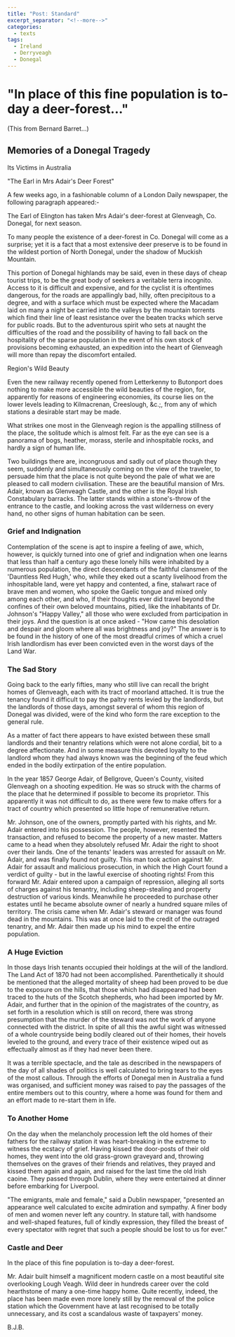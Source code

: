 ```yaml
---
title: "Post: Standard"
excerpt_separator: "<!--more-->"
categories:
  - texts
tags:
  - Ireland
  - Derryveagh
  - Donegal
---
```

# "In place of this fine population is to-day a deer-forest..."
(This from Bernard Barret...)  
<!--more-->
## Memories of a Donegal Tragedy  
Its Victims in Australia  

"The Earl in Mrs Adair's Deer Forest"  

A few weeks ago, in a fashionable column of a London Daily newspaper, the following paragraph appeared:-  

The Earl of Elington has taken Mrs Adair's deer-forest at Glenveagh, Co. Donegal, for next season.  

To many people the existence of a deer-forest in Co. Donegal will come as a surprise; yet it is a fact that a most extensive deer preserve is to be found in the wildest portion of North Donegal, under the shadow of Muckish Mountain.  

This portion of Donegal highlands may be said, even in these days of cheap tourist trips, to be the great body of seekers a veritable terra incognito. Access to it is difficult and expensive, and for the cyclist it is oftentimes dangerous, for the roads are appallingly bad, hilly, often precipitous to a degree, and with a surface which must be expected where the Macadam laid on many a night be carried into the valleys by the mountain torrents which find their line of least resistance over the beaten tracks which serve for public roads. But to the adventurous spirit who sets at naught the difficulties of the road and the possibility of having to fall back on the hospitality of the sparse population in the event of his own stock of provisions becoming exhausted, an expedition into the heart of Glenveagh will more than repay the discomfort entailed.  

Region's Wild Beauty  

Even the new railway recently opened from Letterkenny to Butonport does nothing to make more accessible the wild beauties of the region, for, apparently for reasons of engineering economies, its course lies on the lower levels leading to Kilmacrenan, Creeslough, &c.;, from any of which stations a desirable start may be made.  

What strikes one most in the Glenveagh region is the appalling stillness of the place, the solitude which is almost felt. Far as the eye can see is a panorama of bogs, heather, morass, sterile and inhospitable rocks, and hardly a sign of human life.  

Two buildings there are, incongruous and sadly out of place though they seem, suddenly and simultaneously coming on the view of the traveler, to persuade him that the place is not quite beyond the pale of what we are pleased to call modern civilisation. These are the beautiful mansion of Mrs. Adair, known as Glenveagh Castle, and the other is the Royal Irish Constabulary barracks. The latter stands within a stone's-throw of the entrance to the castle, and looking across the vast wilderness on every hand, no other signs of human habitation can be seen.  

### Grief and Indignation  

Contemplation of the scene is apt to inspire a feeling of awe, which, however, is quickly turned into one of grief and indignation when one learns that less than half a century ago these lonely hills were inhabited by a numerous population, the direct descendants of the faithful clansmen of the 'Dauntless Red Hugh,' who, while they eked out a scanty livelihood from the inhospitable land, were yet happy and contented, a fine, stalwart race of brave men and women, who spoke the Gaelic tongue and mixed only among each other, and who, if their thoughts ever did travel beyond the confines of their own beloved mountains, pitied, like the inhabitants of Dr. Johnson's "Happy Valley," all those who were excluded from participation in their joys. And the question is at once asked - "How came this desolation and despair and gloom where all was brightness and joy?" The answer is to be found in the history of one of the most dreadful crimes of which a cruel Irish landlordism has ever been convicted even in the worst days of the Land War.  

### The Sad Story  

Going back to the early fifties, many who still live can recall the bright homes of Glenveagh, each with its tract of moorland attached. It is true the tenancy found it difficult to pay the paltry rents levied by the landlords, but the landlords of those days, amongst several of whom this region of Donegal was divided, were of the kind who form the rare exception to the general rule.  

As a matter of fact there appears to have existed between these small landlords and their tenantry relations which were not alone cordial, bit to a degree affectionate. And in some measure this devoted loyalty to the landlord whom they had always known was the beginning of the feud which ended in the bodily extirpation of the entire population.  

In the year 1857 George Adair, of Bellgrove, Queen's County, visited Glenveagh on a shooting expedition. He was so struck with the charms of the place that he determined if possible to become its proprietor. This apparently it was not difficult to do, as there were few to make offers for a tract of country which presented so little hope of remunerative return.  

Mr. Johnson, one of the owners, promptly parted with his rights, and Mr. Adair entered into his possession. The people, however, resented the transaction, and refused to become the property of a new master. Matters came to a head when they absolutely refused Mr. Adair the right to shoot over their lands. One of the tenants' leaders was arrested for assault on Mr. Adair, and was finally found not guilty. This man took action against Mr. Adair for assault and malicious prosecution, in which the High Court found a verdict of guilty - but in the lawful exercise of shooting rights! From this forward Mr. Adair entered upon a campaign of repression, alleging all sorts of charges against his tenantry, including sheep-stealing and property destruction of various kinds. Meanwhile he proceeded to purchase other estates until he became absolute owner of nearly a hundred square miles of territory. The crisis came when Mr. Adair's steward or manager was found dead in the mountains. This was at once laid to the credit of the outraged tenantry, and Mr. Adair then made up his mind to expel the entire population.  

### A Huge Eviction  

In those days Irish tenants occupied their holdings at the will of the landlord. The Land Act of 1870 had not been accomplished. Parenthetically it should be mentioned that the alleged mortality of sheep had been proved to be due to the exposure on the hills, that those which had disappeared had been traced to the huts of the Scotch shepherds, who had been imported by Mr. Adair, and further that in the opinion of the magistrates of the country, as set forth in a resolution which is still on record, there was strong presumption that the murder of the steward was not the work of anyone connected with the district. In spite of all this the awful sight was witnessed of a whole countryside being bodily cleared out of their homes, their hovels leveled to the ground, and every trace of their existence wiped out as effectually almost as if they had never been there.  

It was a terrible spectacle, and the tale as described in the newspapers of the day of all shades of politics is well calculated to bring tears to the eyes of the most callous. Through the efforts of Donegal men in Australia a fund was organised, and sufficient money was raised to pay the passages of the entire members out to this country, where a home was found for them and an effort made to re-start them in life.  

### To Another Home  

On the day when the melancholy procession left the old homes of their fathers for the railway station it was heart-breaking in the extreme to witness the ecstacy of grief. Having kissed the door-posts of their old homes, they went into the old grass-grown graveyard and, throwing themselves on the graves of their friends and relatives, they prayed and kissed them again and again, and raised for the last time the old Irish caoine. They passed through Dublin, where they were entertained at dinner before embarking for Liverpool.  

"The emigrants, male and female," said a Dublin newspaper, "presented an appearance well calculated to excite admiration and sympathy. A finer body of men and women never left any country. In stature tall, with handsome and well-shaped features, full of kindly expression, they filled the breast of every spectator with regret that such a people should be lost to us for ever."  

### Castle and Deer  

In the place of this fine population is to-day a deer-forest.  

Mr. Adair built himself a magnificent modern castle on a most beautiful site overlooking Lough Veagh. Wild deer in hundreds career over the cold hearthstone of many a one-time happy home. Quite recently, indeed, the place has been made even more lonely still by the removal of the police station which the Government have at last recognised to be totally unnecessary, and its cost a scandalous waste of taxpayers' money.  

B.J.B.

